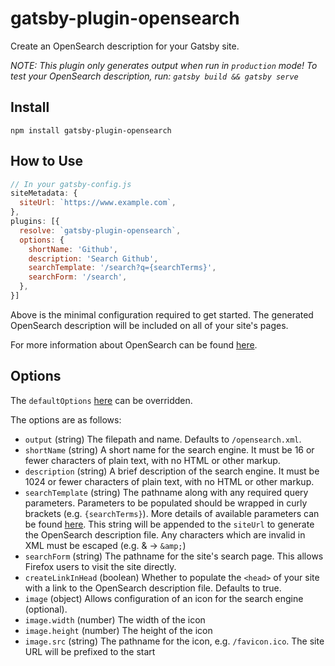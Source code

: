 # gatsby-plugin-opensearch

Create an OpenSearch description for your Gatsby site.

_NOTE: This plugin only generates output when run in `production` mode! To test your OpenSearch description, run: `gatsby build && gatsby serve`_

## Install

`npm install gatsby-plugin-opensearch`

## How to Use

```javascript
// In your gatsby-config.js
siteMetadata: {
  siteUrl: `https://www.example.com`,
},
plugins: [{
  resolve: `gatsby-plugin-opensearch`,
  options: {
    shortName: 'Github',
    description: 'Search Github',
    searchTemplate: '/search?q={searchTerms}',
    searchForm: '/search',
  },
}]
```

Above is the minimal configuration required to get started. The
generated OpenSearch description will be included on all of your site's pages.

For more information about OpenSearch can be found [here](https://developer.mozilla.org/en-US/docs/Web/OpenSearch).

## Options

The `defaultOptions` [here](./src/defaults.js) can be overridden.

The options are as follows:

- `output` (string) The filepath and name. Defaults to `/opensearch.xml`.
- `shortName` (string) A short name for the search engine. It must be 16 or fewer characters of plain text, with no HTML or other markup.
- `description` (string) A brief description of the search engine. It must be 1024 or fewer characters of plain text, with no HTML or other markup.
- `searchTemplate` (string) The pathname along with any required query parameters. Parameters to be populated should be wrapped in curly brackets (e.g. `{searchTerms}`). More details of available parameters can be found [here](https://github.com/dewitt/opensearch/blob/master/opensearch-1-1-draft-6.md#opensearch-11-parameters). This string will be appended to the `siteUrl` to generate the OpenSearch description file. Any characters which are invalid in XML must be escaped (e.g. & -> `&amp;`)
- `searchForm` (string) The pathname for the site's search page. This allows Firefox users to visit the site directly.
- `createLinkInHead` (boolean) Whether to populate the `<head>` of your site with a link to the OpenSearch description file. Defaults to true.
- `image` (object) Allows configuration of an icon for the search engine (optional).
- `image.width` (number) The width of the icon
- `image.height` (number) The height of the icon
- `image.src` (string) The pathname for the icon, e.g. `/favicon.ico`. The site URL will be prefixed to the start
